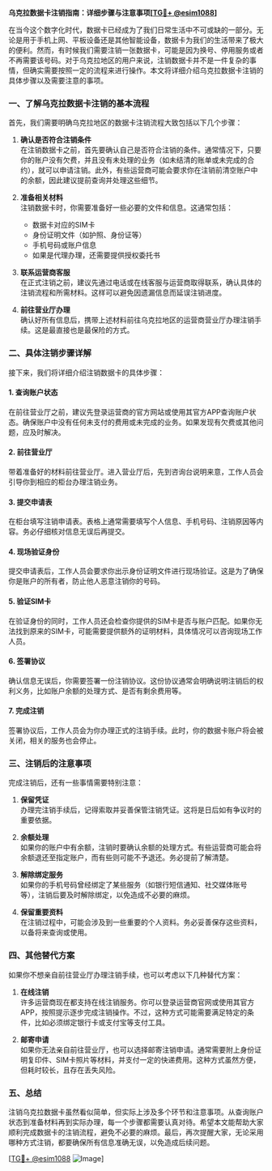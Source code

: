 **乌克拉数据卡注销指南：详细步骤与注意事项[[TG💪+ @esim1088](https://t.me/s/esim1088)]**

在当今这个数字化时代，数据卡已经成为了我们日常生活中不可或缺的一部分。无论是用于手机上网、平板设备还是其他智能设备，数据卡为我们的生活带来了极大的便利。然而，有时候我们需要注销一张数据卡，可能是因为换号、停用服务或者不再需要该号码。对于乌克拉地区的用户来说，注销数据卡并不是一件复杂的事情，但确实需要按照一定的流程来进行操作。本文将详细介绍乌克拉数据卡注销的具体步骤以及需要注意的事项。

### 一、了解乌克拉数据卡注销的基本流程

首先，我们需要明确乌克拉地区的数据卡注销流程大致包括以下几个步骤：

1. **确认是否符合注销条件**  
   在注销数据卡之前，首先要确认自己是否符合注销的条件。通常情况下，只要你的账户没有欠费，并且没有未处理的业务（如未结清的账单或未完成的合约），就可以申请注销。此外，有些运营商可能会要求你在注销前清空账户中的余额，因此建议提前查询并处理这些细节。

2. **准备相关材料**  
   注销数据卡时，你需要准备好一些必要的文件和信息。这通常包括：
   - 数据卡对应的SIM卡
   - 身份证明文件（如护照、身份证等）
   - 手机号码或账户信息
   - 如果是代理办理，还需要提供授权委托书

3. **联系运营商客服**  
   在正式注销之前，建议先通过电话或在线客服与运营商取得联系，确认具体的注销流程和所需材料。这样可以避免因遗漏信息而延误注销进度。

4. **前往营业厅办理**  
   确认好所有信息后，携带上述材料前往乌克拉地区的运营商营业厅办理注销手续。这是最直接也是最保险的方式。

### 二、具体注销步骤详解

接下来，我们将详细介绍注销数据卡的具体步骤：

#### 1. 查询账户状态
在前往营业厅之前，建议先登录运营商的官方网站或使用其官方APP查询账户状态。确保账户中没有任何未支付的费用或未完成的业务。如果发现有欠费或其他问题，应及时解决。

#### 2. 前往营业厅
带着准备好的材料前往营业厅。进入营业厅后，先到咨询台说明来意，工作人员会引导你到相应的柜台办理注销业务。

#### 3. 提交申请表
在柜台填写注销申请表。表格上通常需要填写个人信息、手机号码、注销原因等内容。务必仔细核对信息无误后再提交。

#### 4. 现场验证身份
提交申请表后，工作人员会要求你出示身份证明文件进行现场验证。这是为了确保你是账户的所有者，防止他人恶意注销你的号码。

#### 5. 验证SIM卡
在验证身份的同时，工作人员还会检查你提供的SIM卡是否与账户匹配。如果你无法找到原来的SIM卡，可能需要提供额外的证明材料，具体情况可以咨询现场工作人员。

#### 6. 签署协议
确认信息无误后，你需要签署一份注销协议。这份协议通常会明确说明注销后的权利义务，比如账户余额的处理方式、是否有剩余费用等。

#### 7. 完成注销
签署协议后，工作人员会为你办理正式的注销手续。此时，你的数据卡账户将会被关闭，相关的服务也会停止。

### 三、注销后的注意事项

完成注销后，还有一些事情需要特别注意：

1. **保留凭证**  
   办理完注销手续后，记得索取并妥善保管注销凭证。这将是日后如有争议时的重要依据。

2. **余额处理**  
   如果你的账户中有余额，注销时要确认余额的处理方式。有些运营商可能会将余额退还至指定账户，而有些则可能不予退还。务必提前了解清楚。

3. **解除绑定服务**  
   如果你的手机号码曾经绑定了某些服务（如银行短信通知、社交媒体账号等），注销后要及时解除绑定，以免造成不必要的麻烦。

4. **保留重要资料**  
   在注销过程中，可能会涉及到一些重要的个人资料。务必妥善保存这些资料，以备将来查询或使用。

### 四、其他替代方案

如果你不想亲自前往营业厅办理注销手续，也可以考虑以下几种替代方案：

1. **在线注销**  
   许多运营商现在都支持在线注销服务。你可以登录运营商官网或使用其官方APP，按照提示逐步完成注销操作。不过，这种方式可能需要满足特定的条件，比如必须绑定银行卡或支付宝等支付工具。

2. **邮寄申请**  
   如果你无法亲自前往营业厅，也可以选择邮寄注销申请。通常需要附上身份证明复印件、SIM卡照片等材料，并支付一定的快递费用。这种方式虽然方便，但耗时较长，且存在丢失风险。

### 五、总结

注销乌克拉数据卡虽然看似简单，但实际上涉及多个环节和注意事项。从查询账户状态到准备材料再到实际办理，每一个步骤都需要认真对待。希望本文能帮助大家顺利完成数据卡的注销流程，避免不必要的麻烦。最后，再次提醒大家，无论采用哪种方式注销，都要确保所有信息准确无误，以免造成后续问题。

[[TG💪+ @esim1088](https://t.me/s/esim1088) ![Image](https://i.postimg.cc/4NQfJmqS/Snipaste-2025-05-13-00-14-12.png)]